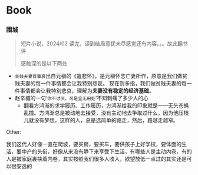 # Book

### 围城

> 短片小说，2024/02 读完，读到结局意犹未尽感觉还有内容。。。故此翻书评
>
> 感触深的是以下两处

* `贫贱夫妻百事哀`出自元稹的《遣悲怀》，是元稹怀念亡妻所作，原意是我们做贫贱夫妻的每一件事情都会让我特别悲哀。 现在则多指，我们做贫贱夫妻的每一件事情都会让我特别悲哀，理解为**夫妻没有稳定的经济基础**。
* 赵辛楣的一句‘`你不讨厌，可是全无用处`’不知刺痛了多少人的心
  * 翻看方鸿渐的求学履历、工作履历，方鸿渐给我的印象就是——无头苍蝇乱撞。方鸿渐总是被动地去接受，没有主动地去争取过什么，因为他压根儿就没有梦想，这样的人，总是选简单的路走，然后，路越走越窄。









Other:

我们这代人好像一直在爬坡，要买房，要买车，要供孩子上好学校，要体面的生活，要中产的头衔，好像从来没有静下来享受下生活，有哪些人是主动内卷，有的人是被家庭裹挟着内卷，其实按照我们很多人收入，欲望放低一点过的其实还是可以很安逸的